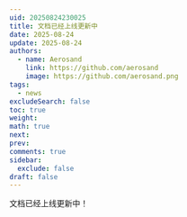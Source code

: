 ```yaml
---
uid: 20250824230025
title: 文档已经上线更新中
date: 2025-08-24
update: 2025-08-24
authors:
  - name: Aerosand
    link: https://github.com/aerosand
    image: https://github.com/aerosand.png
tags:
  - news
excludeSearch: false
toc: true
weight:
math: true
next:
prev:
comments: true
sidebar:
  exclude: false
draft: false
---
```



文档已经上线更新中！